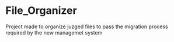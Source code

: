 # File_Organizer
Project made to organize juzged files to pass the migration process required by the new managemet system
